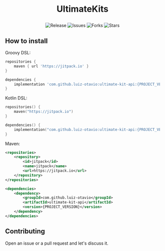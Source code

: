 # <p align="center">UltimateKits</p>
<div align="center">
    <img src="https://img.shields.io/github/v/release/luiz-otavio/ultimate-kit-api?style=for-the-badge" alt="Release"/>
    <img src="https://img.shields.io/github/issues/luiz-otavio/ultimate-kit-api?style=for-the-badge" alt="Issues"/>
    <img src="https://img.shields.io/github/forks/luiz-otavio/ultimate-kit-api?style=for-the-badge" alt="Forks"/>
    <img src="https://img.shields.io/github/stars/luiz-otavio/ultimate-kit-api?style=for-the-badge" alt="Stars"/>
</div>

## How to install
Groovy DSL:
```groovy
repositories {
    maven { url 'https://jitpack.io' }
}

dependencies {
    implementation 'com.github.luiz-otavio:ultimate-kit-api:{PROJECT_VERSION}'
}
```

Kotlin DSL:
```kotlin
repositories() {
    maven("https://jitpack.io")
}

dependencies() {
    implementation("com.github.luiz-otavio:ultimate-kit-api:{PROJECT_VERSION}")
}
```

Maven:
```xml
<repositories>
    <repository>
        <id>jitpack</id>
        <name>jitpack</name>
        <url>https://jitpack.io</url>
    </repository>
</repositories>

<dependencies>
    <dependency>
        <groupId>com.github.luiz-otavio</groupId>
        <artifactId>ultimate-kit-api</artifactId>
        <version>{PROJECT_VERSION}</version>
    </dependency>
</dependencies>
```

## Contributing
Open an issue or a pull request and let's discuss it.
